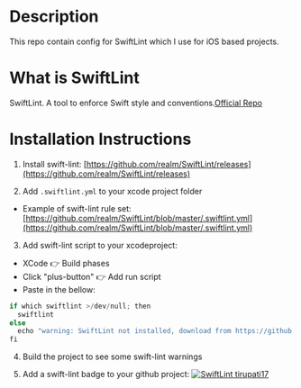 # Description
This repo contain config for SwiftLint which I use for iOS based projects.

# What is SwiftLint
SwiftLint. A tool to enforce Swift style and conventions.[Official Repo](https://github.com/realm/SwiftLint)


# Installation Instructions
1. Install swift-lint: [https://github.com/realm/SwiftLint/releases](https://github.com/realm/SwiftLint/releases)   

2. Add `.swiftlint.yml` to your xcode project folder
  - Example of swift-lint rule set: [https://github.com/realm/SwiftLint/blob/master/.swiftlint.yml](https://github.com/realm/SwiftLint/blob/master/.swiftlint.yml)

3. Add swift-lint script to your xcodeproject:

  - XCode 👉 Build phases
  - Click "plus-button" 👉 Add run script
  - Paste in the bellow:

```swift
if which swiftlint >/dev/null; then
  swiftlint
else
  echo "warning: SwiftLint not installed, download from https://github.com/realm/SwiftLint"
fi
```

4. Build the project to see some swift-lint warnings

5. Add a swift-lint badge to your github project:
[![SwiftLint tirupati17](https://img.shields.io/badge/SwiftLint-tirupati17-brightgreen)](https://github.com/tirupati17/swiftlint-tirupati)  


